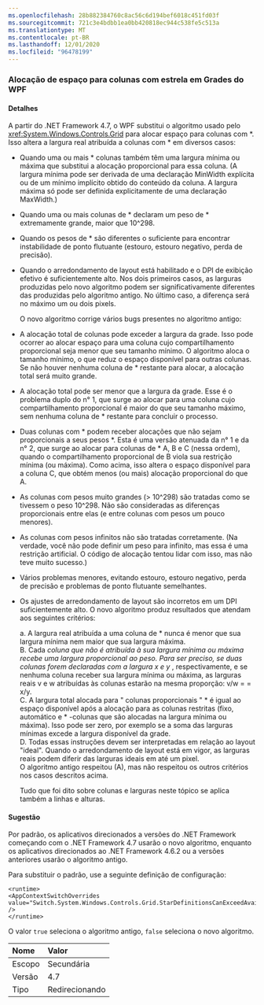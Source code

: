 ```yaml
---
ms.openlocfilehash: 28b882384760c8ac56c6d194bef6018c451fd03f
ms.sourcegitcommit: 721c3e4bdbb1ea0bb420818ec944c538fe5c513a
ms.translationtype: MT
ms.contentlocale: pt-BR
ms.lasthandoff: 12/01/2020
ms.locfileid: "96478199"
---
```

### <a name="wpf-grid-allocation-of-space-to-star-columns"></a>Alocação de espaço para colunas com estrela em Grades do WPF

#### <a name="details"></a>Detalhes

A partir do .NET Framework 4.7, o WPF substitui o algoritmo usado pelo <xref:System.Windows.Controls.Grid> para alocar espaço para colunas com \*. Isso altera a largura real atribuída a colunas com \* em diversos casos:

- Quando uma ou mais \* colunas também têm uma largura mínima ou máxima que substitui a alocação proporcional para essa coluna. (A largura mínima pode ser derivada de uma declaração MinWidth explícita ou de um mínimo implícito obtido do conteúdo da coluna. A largura máxima só pode ser definida explicitamente de uma declaração MaxWidth.)
- Quando uma ou mais colunas de \* declaram um peso de \* extremamente grande, maior que 10^298.
- Quando os pesos de \* são diferentes o suficiente para encontrar instabilidade de ponto flutuante (estouro, estouro negativo, perda de precisão).
- Quando o arredondamento de layout está habilitado e o DPI de exibição efetivo é suficientemente alto.
Nos dois primeiros casos, as larguras produzidas pelo novo algoritmo podem ser significativamente diferentes das produzidas pelo algoritmo antigo. No último caso, a diferença será no máximo um ou dois pixels.<p/>O novo algoritmo corrige vários bugs presentes no algoritmo antigo:

- A alocação total de colunas pode exceder a largura da grade. Isso pode ocorrer ao alocar espaço para uma coluna cujo compartilhamento proporcional seja menor que seu tamanho mínimo. O algoritmo aloca o tamanho mínimo, o que reduz o espaço disponível para outras colunas. Se não houver nenhuma coluna de \* restante para alocar, a alocação total será muito grande.
- A alocação total pode ser menor que a largura da grade. Esse é o problema duplo do n° 1, que surge ao alocar para uma coluna cujo compartilhamento proporcional é maior do que seu tamanho máximo, sem nenhuma coluna de \* restante para concluir o processo.
- Duas colunas com \* podem receber alocações que não sejam proporcionais a seus pesos \*. Esta é uma versão atenuada da n° 1 e da n° 2, que surge ao alocar para colunas de \* A, B e C (nessa ordem), quando o compartilhamento proporcional de B viola sua restrição mínima (ou máxima). Como acima, isso altera o espaço disponível para a coluna C, que obtém menos (ou mais) alocação proporcional do que A.
- As colunas com pesos muito grandes (&gt; 10^298) são tratadas como se tivessem o peso 10^298. Não são consideradas as diferenças proporcionais entre elas (e entre colunas com pesos um pouco menores).
- As colunas com pesos infinitos não são tratadas corretamente. (Na verdade, você não pode definir um peso para infinito, mas essa é uma restrição artificial. O código de alocação tentou lidar com isso, mas não teve muito sucesso.)
- Vários problemas menores, evitando estouro, estouro negativo, perda de precisão e problemas de ponto flutuante semelhantes.
- Os ajustes de arredondamento de layout são incorretos em um DPI suficientemente alto.
O novo algoritmo produz resultados que atendam aos seguintes critérios:<p/>a. A largura real atribuída a uma coluna de * nunca é menor que sua largura mínima nem maior que sua largura máxima.<br/>B. Cada <em>coluna que não é atribuída à sua largura mínima ou máxima recebe uma largura proporcional ao <em>peso. Para ser preciso, se duas colunas forem declaradas com a largura x</em> e y</em> , respectivamente, e se nenhuma coluna receber sua largura mínima ou máxima, as larguras reais v e w atribuídas às colunas estarão na mesma proporção: v/w = = x/y.<br/>C. A largura total alocada para &quot; colunas proporcionais &quot; \* é igual ao espaço disponível após a alocação para as colunas restritas (fixo, automático e \* -colunas que são alocadas na largura mínima ou máxima). Isso pode ser zero, por exemplo se a soma das larguras mínimas excede a largura disponível da grade.<br/>D. Todas essas instruções devem ser interpretadas em relação ao layout &quot;ideal&quot;. Quando o arredondamento de layout está em vigor, as larguras reais podem diferir das larguras ideais em até um pixel.<br/>O algoritmo antigo respeitou (A), mas não respeitou os outros critérios nos casos descritos acima.<p/>Tudo que foi dito sobre colunas e larguras neste tópico se aplica também a linhas e alturas.

#### <a name="suggestion"></a>Sugestão

Por padrão, os aplicativos direcionados a versões do .NET Framework começando com o .NET Framework 4.7 usarão o novo algoritmo, enquanto os aplicativos direcionados ao .NET Framework 4.6.2 ou a versões anteriores usarão o algoritmo antigo.<p/>Para substituir o padrão, use a seguinte definição de configuração:

<pre><code class="lang-xml">&lt;runtime&gt;&#13;&#10;&lt;AppContextSwitchOverrides value=&quot;Switch.System.Windows.Controls.Grid.StarDefinitionsCanExceedAvailableSpace=true&quot; /&gt;&#13;&#10;&lt;/runtime&gt;&#13;&#10;</code></pre>

O valor `true` seleciona o algoritmo antigo, `false` seleciona o novo algoritmo.

| Nome    | Valor       |
|:--------|:------------|
| Escopo   | Secundária       |
| Versão | 4.7         |
| Tipo    | Redirecionando |
